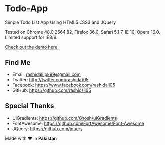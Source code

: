 # Todo-App

Simple Todo List App Using HTML5 CSS3 and JQuery

Tested on Chrome 48.0.2564.82, Firefox 36.0, Safari 5.1.7, IE 10, Opera 16.0. Limited support for IE8/9.

[Check out the demo here.](http://rashidali05.github.io/Todo-App/demo/)

## Find Me

- Email: rashidali.pk99@gmail.com
- Twitter: http://twitter.com/rashidali05
- Facebook: https://www.facebook.com/rashidali05
- GitHub: https://github.com/rashidali05

## Special Thanks 

- UiGradients: https://github.com/Ghosh/uiGradients
- FontAwesome: https://github.com/FortAwesome/Font-Awesome
- JQuery: https://github.com/jquery

Made with :heart: in **Pakistan**
